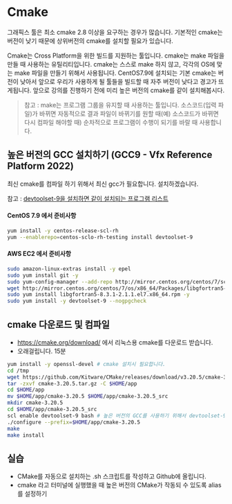 # Cmake

그래픽스 툴은 최소 cmake 2.8 이상을 요구하는 경우가 많습니다.
기본적인 cmake는 버전이 낮기 때문에 상위버전의 cmake를 설치할 필요가 있습니다.

Cmake는 Cross Platform을 위한 빌드를 지원하는 툴입니다.
cmake는 make 파일을 만들 때 사용하는 유틸리티입니다.
cmake는 스스로 make 하지 않고, 각각의 OS에 맞는 make 파일을 만들기 위해서 사용됩니다.
CentOS7.9에 설치되는 기본 cmake는 버전이 낮아서 앞으로 우리가 사용하게 될 툴들을 빌드할 때 자주 버전이 낮다고 경고가 뜨게됩니다.
앞으로 강의를 진행하기 전에 미리 높은 버전의 cmake를 같이 설치해봅시다.

> 참고 : make는 프로그램 그룹을 유지할 때 사용하는 툴입니다.
소스코드(입력 파일)가 바뀌면 자동적으로 결과 파일이 바뀌기를 원할 때(예) 소스코드가 바뀌면 다시 컴파일 해야할 때) 순차적으로 프로그램이 수행이 되기를 바랄 때 사용합니다.

## 높은 버전의 GCC 설치하기 (GCC9 - Vfx Reference Platform 2022)

최신 cmake를 컴파일 하기 위해서 최신 gcc가 필요합니다.
설치하겠습니다.

참고 : [devtoolset-9을 설치하면 같이 설치되는 프로그램 리스트](https://access.redhat.com/documentation/en-us/red_hat_developer_toolset/9/html-single/user_guide/index)

#### CentOS 7.9 에서 준비사항

```bash
yum install -y centos-release-scl-rh
yum --enablerepo=centos-sclo-rh-testing install devtoolset-9
```

#### AWS EC2 에서 준비사항

```bash
sudo amazon-linux-extras install -y epel
sudo yum install git -y
sudo yum-config-manager --add-repo http://mirror.centos.org/centos/7/sclo/x86_64/rh/
wget http://mirror.centos.org/centos/7/os/x86_64/Packages/libgfortran5-8.3.1-2.1.1.el7.x86_64.rpm
sudo yum install libgfortran5-8.3.1-2.1.1.el7.x86_64.rpm -y
sudo yum install -y devtoolset-9 --nogpgcheck
```

## cmake 다운로드 및 컴파일

- https://cmake.org/download/ 에서 리눅스용 cmake를 다운로드 받습니다.
- 오래걸립니다. 15분

```bash
yum install -y openssl-devel # cmake 설치시 필요합니다.
cd /tmp
wget https://github.com/Kitware/CMake/releases/download/v3.20.5/cmake-3.20.5.tar.gz
tar -zxvf cmake-3.20.5.tar.gz -C $HOME/app
cd $HOME/app
mv $HOME/app/cmake-3.20.5 $HOME/app/cmake-3.20.5_src
mkdir cmake-3.20.5
cd $HOME/app/cmake-3.20.5_src
scl enable devtoolset-9 bash # 높은 버전의 GCC를 사용하기 위해서 devtoolset-9를 활성화 합니다.
./configure --prefix=$HOME/app/cmake-3.20.5
make
make install
```

## 실습

- CMake를 자동으로 설치하는 .sh 스크립트를 작성하고 Github에 올립니다.
- cmake 라고 터미널에 실행했을 때 높은 버전의 CMake가 작동되 수 있도록 alias를 설정하기

